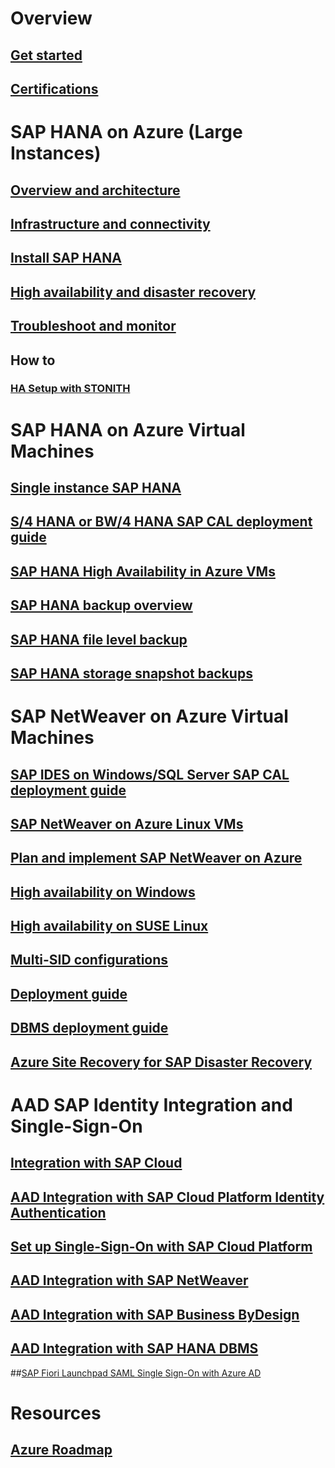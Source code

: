 # Overview
## [Get started](get-started.md)
## [Certifications](sap-certifications.md)
# SAP HANA on Azure (Large Instances)
## [Overview and architecture](hana-overview-architecture.md)
## [Infrastructure and connectivity](hana-overview-infrastructure-connectivity.md)
## [Install SAP HANA](hana-installation.md)
## [High availability and disaster recovery](hana-overview-high-availability-disaster-recovery.md)
## [Troubleshoot and monitor](troubleshooting-monitoring.md)
## How to
### [HA Setup with STONITH](HASetupWithStonith.md)
# SAP HANA on Azure Virtual Machines
## [Single instance SAP HANA](hana-get-started.md)
## [S/4 HANA or BW/4 HANA SAP CAL deployment guide](cal-s4h.md)
## [SAP HANA High Availability in Azure VMs](sap-hana-high-availability.md)
## [SAP HANA backup overview](sap-hana-backup-guide.md)
## [SAP HANA file level backup](sap-hana-backup-file-level.md)
## [SAP HANA storage snapshot backups](sap-hana-backup-storage-snapshots.md)
# SAP NetWeaver on Azure Virtual Machines
## [SAP IDES on Windows/SQL Server SAP CAL deployment guide](cal-ides-erp6-erp7-sp3-sql.md)
## [SAP NetWeaver on Azure Linux VMs](suse-quickstart.md)
## [Plan and implement SAP NetWeaver on Azure](planning-guide.md)
## [High availability on Windows](high-availability-guide.md)
## [High availability on SUSE Linux](high-availability-guide-suse.md)
## [Multi-SID configurations](high-availability-multi-sid.md)
## [Deployment guide](deployment-guide.md)
## [DBMS deployment guide](dbms-guide.md)
## [Azure Site Recovery for SAP Disaster Recovery](../../../site-recovery/site-recovery-workload.md#protect-sap)
# AAD SAP Identity Integration and Single-Sign-On
## [Integration with SAP Cloud](../../../active-directory/active-directory-saas-sap-customer-cloud-tutorial.md?toc=%2fazure%2fvirtual-machines%2fworkloads%2fsap%2ftoc.json)
## [AAD Integration with SAP Cloud Platform Identity Authentication](../../../active-directory/active-directory-saas-sap-hana-cloud-platform-identity-authentication-tutorial.md?toc=%2fazure%2fvirtual-machines%2fworkloads%2fsap%2ftoc.json)
## [Set up Single-Sign-On with SAP Cloud Platform](../../../active-directory/active-directory-saas-sap-hana-cloud-platform-tutorial.md?toc=%2fazure%2fvirtual-machines%2fworkloads%2fsap%2ftoc.json)
## [AAD Integration with SAP NetWeaver](../../../active-directory/active-directory-saas-sap-netweaver-tutorial.md?toc=%2fazure%2fvirtual-machines%2fworkloads%2fsap%2ftoc.json)
## [AAD Integration with SAP Business ByDesign](../../../active-directory/active-directory-saas-sapbusinessbydesign-tutorial.md?toc=%2fazure%2fvirtual-machines%2fworkloads%2fsap%2ftoc.json)
## [AAD Integration with SAP HANA DBMS](../../../active-directory/active-directory-saas-saphana-tutorial.md?toc=%2fazure%2fvirtual-machines%2fworkloads%2fsap%2ftoc.json)
##[SAP Fiori Launchpad SAML Single Sign-On with Azure AD](https://blogs.sap.com/2017/02/20/your-s4hana-environment-part-7-fiori-launchpad-saml-single-sing-on-with-azure-ad)
# Resources
## [Azure Roadmap](https://azure.microsoft.com/roadmap/)
